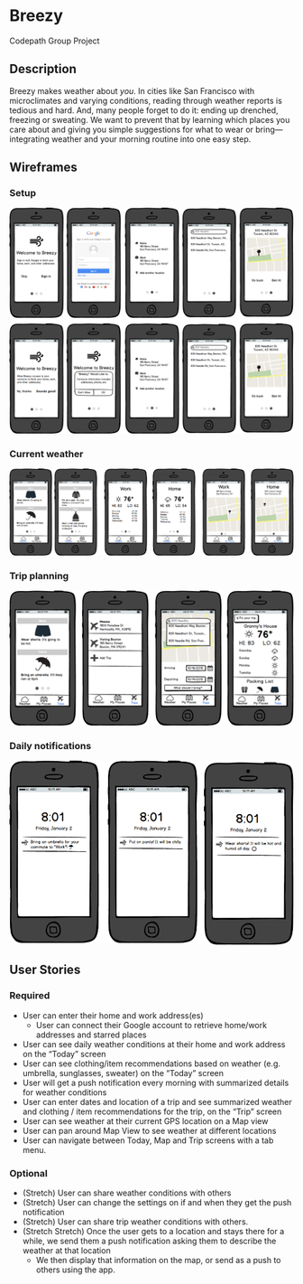# Breezy
Codepath Group Project

## Description
Breezy makes weather about *you*. In cities like San Francisco with microclimates and varying conditions, reading through weather reports is tedious and hard. And, many people forget to do it: ending up drenched, freezing or sweating. We want to prevent that by learning which places you care about and giving you simple suggestions for what to wear or bring—integrating weather and your morning routine into one easy step.

## Wireframes

### Setup
![Setup view](Setup.png)

### Current weather
![Weather view](Weather.png)

### Trip planning
![Trip view](Trip.png)

### Daily notifications
![Notification view](Notification.png)

## User Stories

### Required
- User can enter their home and work address(es)
  - User can connect their Google account to retrieve home/work addresses and starred places
- User can see daily weather conditions at their home and work address on the “Today” screen
- User can see clothing/item recommendations based on weather (e.g. umbrella, sunglasses, sweater) on the “Today” screen
- User will get a push notification every morning with summarized details for weather conditions
- User can enter dates and location of a trip and see summarized weather and clothing / item recommendations for the trip, on the “Trip” screen
- User can see weather at their current GPS location on a Map view
- User can pan around Map View to see weather at different locations
- User can navigate between Today, Map and Trip screens with a tab menu.

### Optional
- (Stretch) User can share weather conditions with others
- (Stretch) User can change the settings on if and when they get the push notification
- (Stretch) User can share trip weather conditions with others.
- (Stretch Stretch) Once the user gets to a location and stays there for a while, we send them a push notification asking them to describe the weather at that location
  - We then display that information on the map, or send as a push to others using the app.
